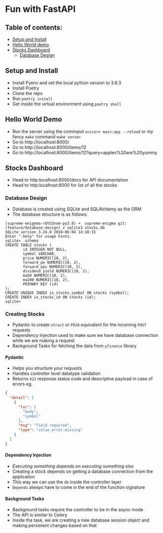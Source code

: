 # Fun with FastAPI

## Table of contents:
- [Setup and Install](#setup-and-install)
- [Hello World demo](#hello-work-demo)
- [Stocks Dashboard](#stocks-dashboard)
    - [Database Design](#database-design)

## Setup and Install
- Install Pyenv and set the local python version to 3.8.3
- Install Poetry
- Clone the repo
- Run `poetry install`
- Get inside the virtual environment using `poetry shell`

## Hello World Demo

- Run the server using the command `uvicorn main:app --reload` or my fancy `make` command `make server`
- Go to http://localhost:8000/
- Go to http://localhost:8000/items/12
- Go to http://localhost:8000/items/12?query=apples%20are%20yummy


## Stocks Dashboard
- Head to http:localhost:8000/docs for API documentation
- Head to http:localhost:8000 for list of all the stocks

### Database Design
- Database is created using SQLite and SQLAlchemy as the ORM
- The database structure is as follows:
```
(supreme-enignma-rOVS3nom-py3.8) ➜  supreme-enigma git:(feature/database-design) ✗ sqlite3 stocks.db
SQLite version 3.24.0 2018-06-04 14:10:15
Enter ".help" for usage hints.
sqlite> .schema
CREATE TABLE stocks (
        id INTEGER NOT NULL, 
        symbol VARCHAR, 
        price NUMERIC(10, 2), 
        forward_pe NUMERIC(10, 2), 
        forward_eps NUMERIC(10, 2), 
        dividend_yield NUMERIC(10, 2), 
        ma50 NUMERIC(10, 2), 
        ma200 NUMERIC(10, 2), 
        PRIMARY KEY (id)
);
CREATE UNIQUE INDEX ix_stocks_symbol ON stocks (symbol);
CREATE INDEX ix_stocks_id ON stocks (id);
sqlite> 
```


### Creating Stocks
- Pydantic to create `struct` or `POJO` equivalent for the incoming `POST` requests
- Dependency Injection used to make sure we have database connection while we are making a request
- Background Tasks for fetching the data from `yfinance` library

#### Pydantic
- Helps you structure your requests
- Handles controller level datatype validation
- Returns `422` response status code and descriptive payload in case of errors eg.
```json
{
  "detail": [
    {
      "loc": [
        "body",
        "symbol"
      ],
      "msg": "field required",
      "type": "value_error.missing"
    }
  ]
}
```


#### Dependency Injection
- *Executing something depends on executing something else*
- Creating a stock depends on getting a database connection from the application
- This way we can use the `db` inside the controller layer
- `Depends` always have to come in the end of the function signature


#### Background Tasks
- Background tasks require the controller to be in the async mode
- The API is similar to Celery
- Inside the task, we are creating a new database session object and making persistent changes based on that